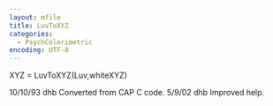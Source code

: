 ```yaml
---
layout: mfile
title: LuvToXYZ
categories:
  - PsychColorimetric
encoding: UTF-8
---
```


XYZ = LuvToXYZ(Luv,whiteXYZ)

10/10/93    dhb   Converted from CAP C code.
5/9/02      dhb   Improved help.